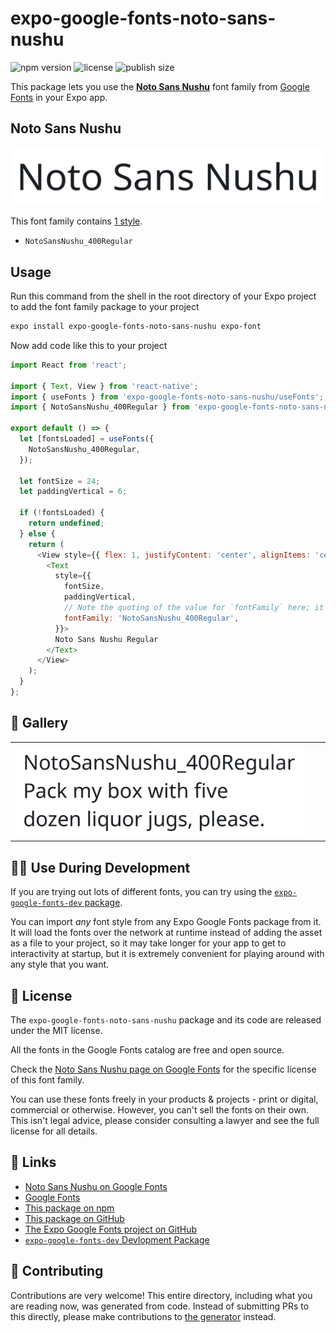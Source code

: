 # expo-google-fonts-noto-sans-nushu

![npm version](https://flat.badgen.net/npm/v/expo-google-fonts-noto-sans-nushu)
![license](https://flat.badgen.net/github/license/expo/google-fonts)
![publish size](https://flat.badgen.net/packagephobia/install/expo-google-fonts-noto-sans-nushu)

This package lets you use the [**Noto Sans Nushu**](https://fonts.google.com/specimen/Noto+Sans+Nushu) font family from [Google Fonts](https://fonts.google.com/) in your Expo app.

## Noto Sans Nushu

![Noto Sans Nushu](./font-family.png)

This font family contains [1 style](#-gallery).

- `NotoSansNushu_400Regular`

## Usage

Run this command from the shell in the root directory of your Expo project to add the font family package to your project
```sh
expo install expo-google-fonts-noto-sans-nushu expo-font
```

Now add code like this to your project
```js
import React from 'react';

import { Text, View } from 'react-native';
import { useFonts } from 'expo-google-fonts-noto-sans-nushu/useFonts';
import { NotoSansNushu_400Regular } from 'expo-google-fonts-noto-sans-nushu/400Regular';

export default () => {
  let [fontsLoaded] = useFonts({
    NotoSansNushu_400Regular,
  });

  let fontSize = 24;
  let paddingVertical = 6;

  if (!fontsLoaded) {
    return undefined;
  } else {
    return (
      <View style={{ flex: 1, justifyContent: 'center', alignItems: 'center' }}>
        <Text
          style={{
            fontSize,
            paddingVertical,
            // Note the quoting of the value for `fontFamily` here; it expects a string!
            fontFamily: 'NotoSansNushu_400Regular',
          }}>
          Noto Sans Nushu Regular
        </Text>
      </View>
    );
  }
};

```

## 🔡 Gallery


||||
|-|-|-|
|![NotoSansNushu_400Regular](.//400Regular/NotoSansNushu_400Regular.ttf.png)||||


## 👩‍💻 Use During Development

If you are trying out lots of different fonts, you can try using the [`expo-google-fonts-dev` package](https://github.com/freeboub/google-fonts/tree/master/font-packages/dev#readme).

You can import *any* font style from any Expo Google Fonts package from it. It will load the fonts
over the network at runtime instead of adding the asset as a file to your project, so it may take longer
for your app to get to interactivity at startup, but it is extremely convenient
for playing around with any style that you want.

## 📖 License

The `expo-google-fonts-noto-sans-nushu` package and its code are released under the MIT license.

All the fonts in the Google Fonts catalog are free and open source.

Check the [Noto Sans Nushu page on Google Fonts](https://fonts.google.com/specimen/Noto+Sans+Nushu) for the specific license of this font family.

You can use these fonts freely in your products & projects - print or digital, commercial or otherwise. However, you can't sell the fonts on their own. This isn't legal advice, please consider consulting a lawyer and see the full license for all details.

## 🔗 Links

- [Noto Sans Nushu on Google Fonts](https://fonts.google.com/specimen/Noto+Sans+Nushu)
- [Google Fonts](https://fonts.google.com/)
- [This package on npm](https://www.npmjs.com/package/expo-google-fonts-noto-sans-nushu)
- [This package on GitHub](https://github.com/freeboub/google-fonts/tree/master/font-packages/noto-sans-nushu)
- [The Expo Google Fonts project on GitHub](https://github.com/freeboub/google-fonts)
- [`expo-google-fonts-dev` Devlopment Package](https://github.com/freeboub/google-fonts/tree/master/font-packages/dev)

## 🤝 Contributing

Contributions are very welcome! This entire directory, including what you are reading now, was generated from code. Instead of submitting PRs to this directly, please make contributions to [the generator](https://github.com/freeboub/google-fonts/tree/master/packages/generator) instead.
